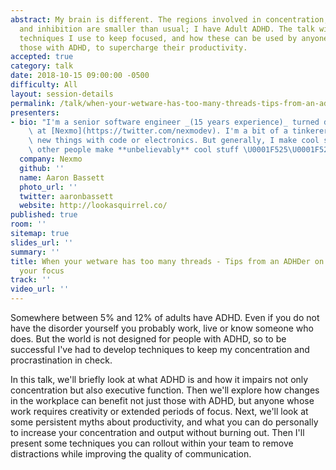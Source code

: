 ```yaml
---
abstract: My brain is different. The regions involved in concentration, impulse control,
  and inhibition are smaller than usual; I have Adult ADHD. The talk will look at
  techniques I use to keep focused, and how these can be used by anyone, not just
  those with ADHD, to supercharge their productivity.
accepted: true
category: talk
date: 2018-10-15 09:00:00 -0500
difficulty: All
layout: session-details
permalink: /talk/when-your-wetware-has-too-many-threads-tips-from-an-adhder-on-how-to-improve-your-focus/
presenters:
- bio: "I'm a senior software engineer _(15 years experience)_ turned developer advocate\
    \ at [Nexmo](https://twitter.com/nexmodev). I'm a bit of a tinkerer, always creating\
    \ new things with code or electronics. But generally, I make cool stuff and help\
    \ other people make **unbelievably** cool stuff \U0001F525\U0001F525\U0001F389"
  company: Nexmo
  github: ''
  name: Aaron Bassett
  photo_url: ''
  twitter: aaronbassett
  website: http://lookasquirrel.co/
published: true
room: ''
sitemap: true
slides_url: ''
summary: ''
title: When your wetware has too many threads - Tips from an ADHDer on how to improve
  your focus
track: ''
video_url: ''
---
```


Somewhere between 5% and 12% of adults have ADHD. Even if you do not have the disorder yourself you probably work, live or know someone who does. But the world is not designed for people with ADHD, so to be successful I've had to develop techniques to keep my concentration and procrastination in check. 

In this talk, we'll briefly look at what ADHD is and how it impairs not only concentration but also executive function. Then we'll explore how changes in the workplace can benefit not just those with ADHD, but anyone whose work requires creativity or extended periods of focus. Next, we'll look at some persistent myths about productivity, and what you can do personally to increase your concentration and output without burning out. Then I'll present some techniques you can rollout within your team to remove distractions while improving the quality of communication.
